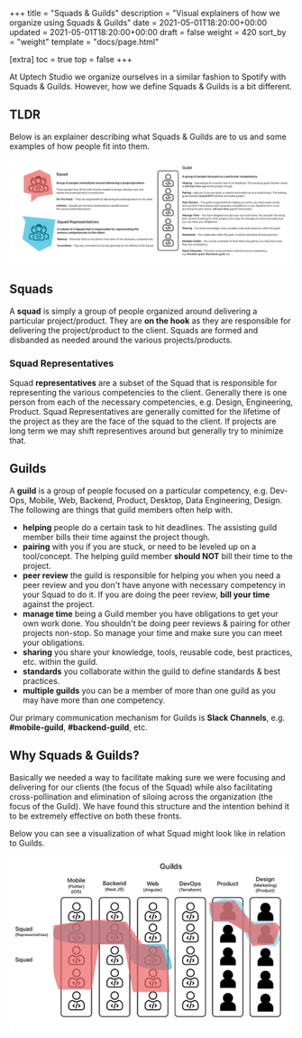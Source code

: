 +++
title = "Squads & Guilds"
description = "Visual explainers of how we organize using Squads & Guilds"
date = 2021-05-01T18:20:00+00:00
updated = 2021-05-01T18:20:00+00:00
draft = false
weight = 420
sort_by = "weight"
template = "docs/page.html"

[extra]
toc = true
top = false
+++

At Uptech Studio we organize ourselves in a similar fashion to Spotify with Squads & Guilds. However, how we define Squads & Guilds is a bit different.

## TLDR

Below is an explainer describing what Squads & Guilds are to us and some examples of how people fit into them.

[![Visual explaining what Squads & Guilds](uptech-squads-explainer.png)](uptech-squads-explainer.png)


## Squads

A **squad** is simply a group of people organized around delivering a particular project/product. They are **on the hook** as they are responsible for delivering the project/product to the client. Squads are formed and disbanded as needed around the various projects/products.

### Squad Representatives

Squad **representatives** are a subset of the Squad that is responsible for representing the various competencies to the client. Generally there is one person from each of the necessary competencies, e.g. Design, Engineering, Product. Squad Representatives are generally comitted for the lifetime of the project as they are the face of the squad to the client. If projects are long term we may shift representives around but generally try to minimize that.

## Guilds

A **guild** is a group of people focused on a particular competency, e.g. Dev-Ops, Mobile, Web, Backend, Product, Desktop, Data Engineering, Design. The following are things that guild members often help with.

- **helping** people do a certain task to hit deadlines. The assisting guild member bills their time against the project though.
- **pairing** with you if you are stuck, or need to be leveled up on a tool/concept. The helping guild member **should NOT** bill their time to the project.
- **peer review** the guild is responsible for helping you when you need a peer review and you don't have anyone with necessary competency in your Squad to do it. If you are doing the peer review, **bill your time** against the project.
- **manage time** being a Guild member you have obligations to get your own work done. You shouldn't be doing peer reviews & pairing for other projects non-stop. So manage your time and make sure you can meet your obligations.
- **sharing** you share your knowledge, tools, reusable code, best practices, etc. within the guild.
- **standards** you collaborate within the guild to define standards & best practices.
- **multiple guilds** you can be a member of more than one guild as you may have more than one competency.

Our primary communication mechanism for Guilds is **Slack Channels**, e.g. **#mobile-guild**, **#backend-guild**, etc.

## Why Squads & Guilds?

Basically we needed a way to facilitate making sure we were focusing and delivering for our clients (the focus of the Squad) while also facilitating cross-pollination and elimination of siloing across the organization (the focus of the Guild). We have found this structure and the intention behind it to be extremely effective on both these fronts.

Below you can see a visualization of what Squad might look like in relation to Guilds.

[![Visual example of Squads & Guilds](uptech-squads-example.png)](uptech-squads-example.png)

